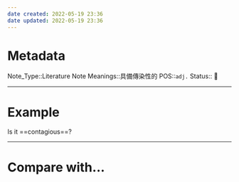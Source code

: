 ```yaml
---
date created: 2022-05-19 23:36
date updated: 2022-05-19 23:36
---
```


# Metadata

Note_Type::Literature Note
Meanings::具備傳染性的
POS::`adj.`
Status:: 👶

---

# Example

Is it ==contagious==?

---

# Compare with...
